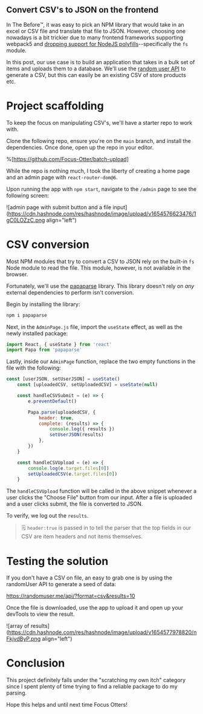## Convert CSV's to JSON on the frontend

In The Before™️, it was easy to pick an NPM library that would take in an excel or CSV file and translate that file to JSON. However, choosing one nowadays is a bit trickier due to many frontend frameworks supporting webpack5 and [dropping support for NodeJS polyfills](https://github.com/Keyang/node-csvtojson/issues/285)--specifically the `fs` module.

In this post, our use case is to build an application that takes in a bulk set of items and uploads them to a database. We'll use the [random user API](https://randomuser.me/) to generate a CSV, but this can easily be an existing CSV of store products etc.

# Project scaffolding

To keep the focus on manipulating CSV's, we'll have a starter repo to work with.

Clone the following repo, ensure you're on the `main` branch, and install the dependencies. Once done, open up the repo in your editor.

%[https://github.com/Focus-Otter/batch-upload]

 While the repo is nothing much, I took the liberty of creating a home page and an admin page with `react-router-dom@6`. 

Upon running the app with `npm start`, navigate to the `/admin` page to see the following screen:

![admin page with submit button and a file input](https://cdn.hashnode.com/res/hashnode/image/upload/v1654576623476/1gC0LOZzC.png align="left")

# CSV conversion

Most NPM modules that try to convert a CSV to JSON rely on the built-in `fs` Node module to read the file. This module, however, is not available in the browser.

Fortunately, we'll use the [papaparse](https://www.npmjs.com/package/papaparse) library. This library doesn't rely on _any_ external dependencies to perform isn't conversion.

Begin by installing the library:

```js
npm i papaparse
```

Next, in the `AdminPage.js` file, import the `useState` effect, as well as the newly installed package:

```js
import React, { useState } from 'react'
import Papa from 'papaparse'
```

Lastly, inside our `AdminPage` function, replace the two empty functions in the file with the following:

```js
const [userJSON, setUserJSON] = useState()
	const [uploadedCSV, setUploadedCSV] = useState(null)

	const handleCSVSubmit = (e) => {
		e.preventDefault()

		Papa.parse(uploadedCSV, {
			header: true,
			complete: (results) => {
				console.log({ results })
				setUserJSON(results)
			},
		})
	}

	const handleCSVUpload = (e) => {
		console.log(e.target.files[0])
		setUploadedCSV(e.target.files[0])
	}
```

The `handleCSVUpload` function will be called in the above snippet whenever a user clicks the "Choose File" button from our input. After a file is uploaded and a user clicks submit, the file is converted to JSON.

To verify, we log out the `results`.

> 🗒️ `header:true` is passed in to tell the parser that the top fields in our CSV are item headers and not items themselves.

# Testing the solution

If you don't have a CSV on file, an easy to grab one is by using the randomUser API to generate a seed of data:

https://randomuser.me/api/?format=csv&results=10

Once the file is downloaded, use the app to upload it and open up your devTools to view the result.

![array of results](https://cdn.hashnode.com/res/hashnode/image/upload/v1654577978820/nFkjvdByP.png align="left")

# Conclusion

This project definitely falls under the "scratching my own itch" category since I spent plenty of time trying to find a reliable package to do my parsing.

Hope this helps and until next time Focus Otters! 